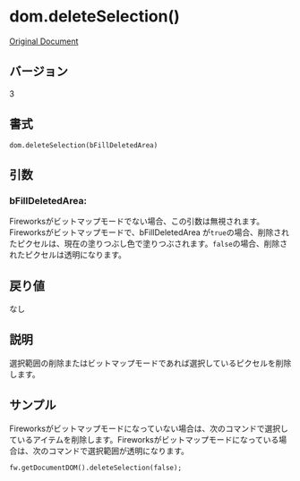 # dom.deleteSelection()

[Original Document](http://help.adobe.com/en_US/fireworks/cs/extend/WS5b3ccc516d4fbf351e63e3d1183c94856c-7e3f.html)

## バージョン

3

## 書式

```
dom.deleteSelection(bFillDeletedArea)
```

## 引数

### bFillDeletedArea:

Fireworksがビットマップモードでない場合、この引数は無視されます。Fireworksがビットマップモードで、bFillDeletedArea が```true```の場合、削除されたピクセルは、現在の塗りつぶし色で塗りつぶされます。```false```の場合、削除されたピクセルは透明になります。

## 戻り値

なし

## 説明

選択範囲の削除またはビットマップモードであれば選択しているピクセルを削除します。

## サンプル

Fireworksがビットマップモードになっていない場合は、次のコマンドで選択しているアイテムを削除します。Fireworksがビットマップモードになっている場合は、次のコマンドで選択範囲が透明になります。

```
fw.getDocumentDOM().deleteSelection(false);
```
